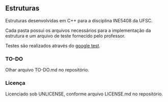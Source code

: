 ## Estruturas ##

Estruturas desenvolvidas em C++ para a disciplina INE5408 da UFSC.

Cada pasta possui os arquivos necessários para a implementação da estrutura e um arquivo de teste fornecido pelo professor.

Testes são realizados através do [google test](https://github.com/google/googletest).

### TO-DO ###

Olhar arquivo TO-DO.md no repositório.

### Licença ###

Licenciado sob UNLICENSE, conforme arquivo LICENSE.md no repositório.
